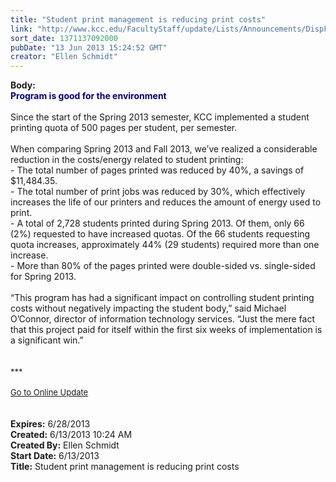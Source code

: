 ```yaml
---
title: "Student print management is reducing print costs"
link: "http://www.kcc.edu/FacultyStaff/update/Lists/Announcements/DispForm.aspx?ID=1142"
sort_date: 1371137092000
pubDate: "13 Jun 2013 15:24:52 GMT"
creator: "Ellen Schmidt"
---
```


<div><b>Body:</b> <div class="ExternalClassC62DAFA67B054DD591E36391B1B36E1C"><div><strong><font color="#000080">Program is good for the environment</font></strong></div>
<div> </div>
<div>Since the start of the Spring 2013 semester, KCC implemented a student printing quota of 500 pages per student, per semester. </div>
<div> </div>
<div>When comparing Spring 2013 and Fall 2013, we’ve realized a considerable reduction in the costs/energy related to student printing:</div>
<div>- The total number of pages printed was reduced by 40%, a savings of $11,484.35.</div>
<div>- The total number of print jobs was reduced by 30%, which effectively increases the life of our printers and reduces the amount of energy used to print.</div>
<div>- A total of 2,728 students printed during Spring 2013. Of them, only 66 (2%) requested to have increased quotas. Of the 66 students requesting quota increases, approximately 44% (29 students) required more than one increase.</div>
<div>- More than 80% of the pages printed were double-sided vs. single-sided for Spring 2013.</div>
<div> </div>
<div>“This program has had a significant impact on controlling student printing costs without negatively impacting the student body,” said Michael O’Connor, director of information technology services. “Just the mere fact that this project paid for itself within the first six weeks of implementation is a significant win.”<br /></div>
<div> </div>
<div> </div>
<div>
<div></div>
<div>
<div>
<div></div>
<div>
<div><font size="2">***</font></div>
<div><font size="2"></font> </div>
<div><font size="2"></font></div>
<div></div>
<div><font color="#003768" size="2"><a href="/FacultyStaff/update/Pages/dailyupdate.aspx">Go to Online Update</a></font></div>
<div><font color="#003768" size="2"></font> </div>
<div> </div>
<div><font color="#003768" size="2"></font></div></div></div></div></div></div></div>
<div><b>Expires:</b> 6/28/2013</div>
<div><b>Created:</b> 6/13/2013 10:24 AM</div>
<div><b>Created By:</b> Ellen Schmidt</div>
<div><b>Start Date:</b> 6/13/2013</div>
<div><b>Title:</b> Student print management is reducing print costs</div>
